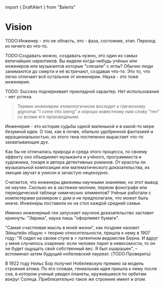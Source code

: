 import { DraftAlert } from "$alerts"

<DraftAlert />

# Vision

TODO:Инженер - это не область, это - фаза, состояние, этап. Переход из ничего во что-то.

TODO:Создавать можно, создавать нужно, это один из самых величайших  наркотиков. Вы видели когда-нибудь учёных или инженеров или музыкантов которые "слезали" с иглы? Обычно люди занимаются до смерти и её встречают, создавая что-то. Это то, что легко отличает всё остальное от инженерии. Наука - это тоже инженерия.

TODO: Success подчеркивает прикладной характер. Нет использования - нет успеха.

> Термин инженерии этимологически восходит к греческому gígnomai "I come into being" и хорошо известному нам слову "ген" со всеми его производными.

Инженерия - это история судьбы одной маленькой и в какой-то мере безумной идеи. О том, как в почве, обильно удобренной фантазией и иррациональностью, из этого гена постепенно вырастает что-то захватывающее дух.

Как бы не отличалась природа и среда этого процесса, по своему эффекту оно объединяет музыканта и учёного, программиста и художника, токаря и автора детективных романов. От красоты ли музыкальной композиции или математического доказательства, их эмоции звучат в унисон и зачастую нецензурно.

Считается, что инженеры движимы научными знаниями, но этот вывод не научен. Сколько их в застежке-молнии, первом фонографе или периодической таблице химических элементов? Учёные работали с компютерами размером с дом и не предполагали, что может быть иначе. Инженеры поставили их на стол каждой средней семьи.

Именно инженерный ген запускает научное доказательство заставит крикнуть: "Эврика", наука лишь "офорлмяет бумаги".

"Самая счастливая мысль в моей жизни", как позднее назовет Эйнштейн общую > теорию относительности, пришла к нему в 1907 году: "Я сидел на своем стуле в > патентном ведомстве Берна. И вдруг у меня случилось озарение: если человек парит в невесомости, то он не будет ощущать свой собственный вес. Я был ошарашен", – вспоминал затем будущий нобелевский лауреат. (TODO:Проверить)

В 1922 году Нильс Бор получил Нобелевскую премию за модель строения атома. По его словам, гениальная идея пришла к нему после сна, в котором ученый увидел планеты, кружившиеся по орбитам вокруг Солнца. Приблизительно такое же строение имеет и атом.
